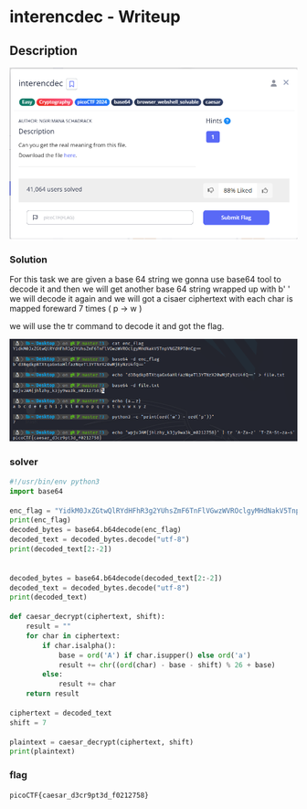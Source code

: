 # interencdec - Writeup

## Description

![Alt text](img/1.png)

### Solution

For this task we are given a base 64 string we gonna use base64 tool to decode it and then we will get another base 64 string wrapped up with b' ' we will decode it again and we will got a cisaer ciphertext with each char is mapped foreward 7 times ( p -> w )

we will use the tr command to decode it and got the flag.

![Alt text](img/2.png)

### solver

```python
#!/usr/bin/env python3
import base64

enc_flag = "YidkM0JxZGtwQlRYdHFhR3g2YUhsZmF6TnFlVGwzWVROclgyMHdNakV5TnpVNGZRPT0nCg=="
print(enc_flag)
decoded_bytes = base64.b64decode(enc_flag)
decoded_text = decoded_bytes.decode("utf-8")
print(decoded_text[2:-2])


decoded_bytes = base64.b64decode(decoded_text[2:-2])
decoded_text = decoded_bytes.decode("utf-8")
print(decoded_text)

def caesar_decrypt(ciphertext, shift):
    result = ""
    for char in ciphertext:
        if char.isalpha():
            base = ord('A') if char.isupper() else ord('a')
            result += chr((ord(char) - base - shift) % 26 + base)
        else:
            result += char
    return result

ciphertext = decoded_text
shift = 7

plaintext = caesar_decrypt(ciphertext, shift)
print(plaintext)

```

### flag

```
picoCTF{caesar_d3cr9pt3d_f0212758}
```
